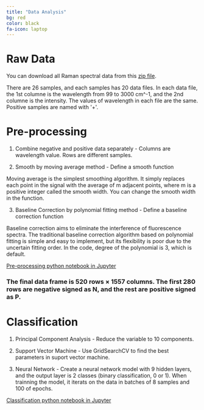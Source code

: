 ```yaml
---
title: "Data Analysis"
bg: red
color: black
fa-icon: laptop
---
```


# Raw Data

You can download all Raman spectral data from this [zip file](https://github.com/juliachu216/516-Project-Analysis/blob/master/Raw%20Data.zip).

There are 26 samples, and each samples has 20 data files. In each data file, the 1st columne is the wavelength from 99 to 3000 cm^-1, and the 2nd columne is the intensity. The values of wavelength in each file are the same. Positive samples are named with '+'. 

# Pre-processing

1. Combine negative and positive data separately - Columns are wavelength value. Rows are different samples.
  
2. Smooth by moving average method - Define a smooth function
  
  Moving average is the simplest smoothing algorithm. It simply replaces each point in the signal with the average of m adjacent points, where m is a positive integer called the smooth width. You can change the smooth width in the function.
  
3. Baseline Correction by polynomial fitting method - Define a baseline correction function

  Baseline correction aims to eliminate the interference of fluorescence spectra. The traditional baseline correction algorithm based on polynomial fitting is simple and easy to implement, but its flexibility is poor due to the uncertain fitting order. In the code, degree of the polynomial is 3, which is default.


[Pre-processing python notebook in Jupyter](https://nbviewer.jupyter.org/github/juliachu216/ABE-516X-Project/blob/master/analysis/Pre-process%20data.ipynb)


### The final data frame is 520 rows × 1557 columns. The first 280 rows are negative signed as N, and the rest are positive signed as P.

# Classification
1. Principal Component Analysis - Reduce the variable to 10 components.

2. Support Vector Machine - Use GridSearchCV to find the best parameters in suport vector machine.

3. Neural Network - Create a neural network model with 9 hidden layers, and the output layer is 2 classes (binary classification, 0 or 1). When trainning the model, it iterats on the data in batches of 8 samples and 100 of epochs.


[Classification python notebook in Jupyter](https://nbviewer.jupyter.org/github/juliachu216/516-Project-Analysis/blob/master/analysis/Classification.ipynb)


